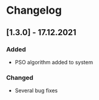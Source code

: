 # Changelog


## [1.3.0] - 17.12.2021
### Added
- PSO algorithm added to system

### Changed
- Several bug fixes

